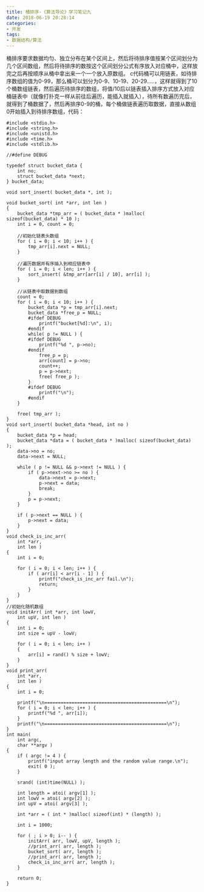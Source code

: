 ```yaml
---
title: 桶排序-《算法导论》学习笔记九
date: 2018-06-19 20:28:14
categories:
- 开发
tags:
- 数据结构/算法
---
```


桶排序要求数据均匀、独立分布在某个区间上，然后将待排序值按某个区间划分为几个区间数组，然后将待排序的数按这个区间划分公式有序放入对应桶中，这样放完之后再按顺序从桶中拿出来一个一个放入原数组。
c代码桶可以用链表，如待排序数组的值为0-99，那么桶可以划分为0-9、10-19、20-29…..，这样就得到了10个桶数组链表，然后遍历待排序的数组，将值/10后以链表插入排序方式放入对应桶链表中（就像打扑克一样从前往后遍历，能插入就插入），待所有数遍历完后，就得到了桶数据了，然后再排序0-9的桶，每个桶做链表遍历取数据，直接从数组0开始插入到待排序数组，代码：

    #include <stdio.h>
    #include <string.h>
    #include <unistd.h>
    #include <time.h>
    #include <stdlib.h>

    //#define DEBUG

    typedef struct bucket_data {
        int no;
        struct bucket_data *next;
    } bucket_data;

    void sort_insert( bucket_data *, int );

    void bucket_sort( int *arr, int len )
    {
        bucket_data *tmp_arr = ( bucket_data * )malloc( sizeof(bucket_data) * 10 );
        int i = 0, count = 0;

        //初始化链表头数组
        for ( i = 0; i < 10; i++ ) {
            tmp_arr[i].next = NULL;
        }

        //遍历数据并有序插入到相应链表中
        for ( i = 0; i < len; i++ ) {
            sort_insert( &tmp_arr[arr[i] / 10], arr[i] );
        }

        //从链表中取数据到数组
        count = 0;
        for ( i = 0; i < 10; i++ ) {
            bucket_data *p = tmp_arr[i].next;
            bucket_data *free_p = NULL;
            #ifdef DEBUG
                printf("bucket[%d]:\n", i);
            #endif
            while( p != NULL ) {
            #ifdef DEBUG
                printf("%d ", p->no);
            #endif
                free_p = p;
                arr[count] = p->no;
                count++;
                p = p->next;
                free( free_p );
            }
            #ifdef DEBUG
                printf("\n");
            #endif
        }

        free( tmp_arr );
    }
    void sort_insert( bucket_data *head, int no )
    {
        bucket_data *p = head;
        bucket_data *data = ( bucket_data * )malloc( sizeof(bucket_data) );
        data->no = no;
        data->next = NULL;

        while ( p != NULL && p->next != NULL ) {
            if ( p->next->no >= no ) {
                data->next = p->next;
                p->next = data;
                break;
            }
            p = p->next;
        }

        if ( p->next == NULL ) {
            p->next = data;
        }
    }
    void check_is_inc_arr(
        int *arr,
        int len )
    {
        int i = 0;

        for ( i = 0; i < len; i++ ) {
            if ( arr[i] < arr[i - 1] ) {
                printf("check_is_inc_arr fail.\n");
                return;
            }
        }
    }
    //初始化随机数组
    void initArr( int *arr, int lowV,
        int upV, int len )
    {
        int i = 0;
        int size = upV - lowV;

        for ( i = 0; i < len; i++ )
        {
            arr[i] = rand() % size + lowV;
        }
    }
    void print_arr(
        int *arr,
        int len )
    {
        int i = 0;

        printf("\n=============================================\n");
        for ( i = 0; i < len; i++ ) {
            printf("%d ", arr[i]);
        }
        printf("\n=============================================\n");
    }
    int main(
        int argc,
        char **argv )
    {
        if ( argc != 4 ) {
            printf("input array length and the random value range.\n");
            exit( 0 );
        }

        srand( (int)time(NULL) );

        int length = atoi( argv[1] );
        int lowV = atoi( argv[2] );
        int upV = atoi( argv[3] );

        int *arr = ( int * )malloc( sizeof(int) * (length) );

        int i = 1000;

        for ( ; i > 0; i-- ) {
            initArr( arr, lowV, upV, length );
            //print_arr( arr, length );
            bucket_sort( arr, length );
            //print_arr( arr, length );
            check_is_inc_arr( arr, length );
        }

        return 0;
    }